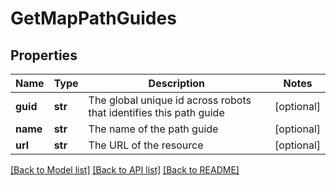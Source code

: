 # GetMapPathGuides

## Properties
Name | Type | Description | Notes
------------ | ------------- | ------------- | -------------
**guid** | **str** | The global unique id across robots that identifies this path guide | [optional] 
**name** | **str** | The name of the path guide | [optional] 
**url** | **str** | The URL of the resource | [optional] 

[[Back to Model list]](../README.md#documentation-for-models) [[Back to API list]](../README.md#documentation-for-api-endpoints) [[Back to README]](../README.md)

